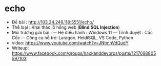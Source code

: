 # echo
- Đề bài              : http://103.24.246.118:5551/echo/
- Thể loại            : Khai thác lỗ hổng web (**Blind SQL Injection**)
- Môi trường giải bài :
-- Hệ điều hành  : Windows 11
-- Trình duyệt   : Cốc Cốc
-- Công cụ hỗ trợ: Laragon, HeidiSQL, VS Code, Python
- video: https://www.youtube.com/watch?v=JNtmhVdQudY
- Writeup: https://www.facebook.com/groups/hackanddevbros/posts/1217068805597103